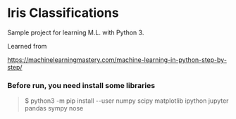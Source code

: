 # Iris Classifications

Sample project for learning M.L. with Python 3.

Learned from

https://machinelearningmastery.com/machine-learning-in-python-step-by-step/

### Before run, you need install some libraries

> $ python3 -m pip install --user numpy scipy matplotlib ipython jupyter pandas sympy nose